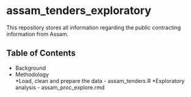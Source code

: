 # assam_tenders_exploratory  

This repository stores all information regarding the public contracting information from Assam.

## Table of Contents  

* Background  
* Methodology  
    *Load, clean and prepare the data  - assam_tenders.R
    *Exploratory analysis   - assam_proc_explore.rmd
